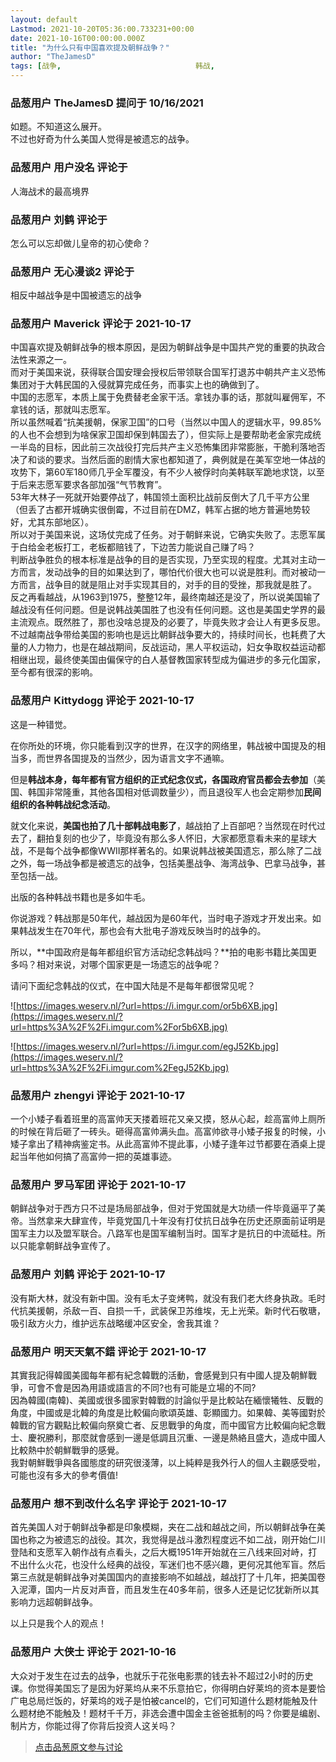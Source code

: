 ```yaml
---
layout: default
Lastmod: 2021-10-20T05:36:00.733231+00:00
date: 2021-10-16T00:00:00.000Z
title: "为什么只有中国喜欢提及朝鲜战争？"
author: "TheJamesD"
tags: [战争,								韩战,								为什么]
---
```



### 品葱用户 **TheJamesD** 提问于 10/16/2021
    
如题。不知道这么展开。  
不过也好奇为什么美国人觉得是被遗忘的战争。
    
                

### 品葱用户 **用户没名** 评论于 
        
人海战术的最高境界
        
                

### 品葱用户 **刘鹤** 评论于 
        
怎么可以忘却做儿皇帝的初心使命？
        
                

### 品葱用户 **无心漫谈2** 评论于 
        
相反中越战争是中国被遗忘的战争
        
                

### 品葱用户 **Maverick** 评论于 2021-10-17
        
中国喜欢提及朝鲜战争的根本原因，是因为朝鲜战争是中国共产党的重要的执政合法性来源之一。  
而对于美国来说，获得联合国安理会授权后带领联合国军打退苏中朝共产主义恐怖集团对于大韩民国的入侵就算完成任务，而事实上也的确做到了。  
中国的志愿军，本质上属于免费替老金家干活。拿钱办事的话，那就叫雇佣军，不拿钱的话，那就叫志愿军。  
所以虽然喊着“抗美援朝，保家卫国”的口号（当然以中国人的逻辑水平，99.85%的人也不会想到为啥保家卫国却保到韩国去了），但实际上是要帮助老金家完成统一半岛的目标，因此前三次战役打完后共产主义恐怖集团非常膨胀，干脆利落地否决了和谈的要求。当然后面的剧情大家也都知道了，典例就是在美军空地一体战的攻势下，第60军180师几乎全军覆没，有不少人被俘时向美韩联军跪地求饶，以至于后来志愿军要求各部加强“气节教育”。  
53年大林子一死就开始要停战了，韩国领土面积比战前反倒大了几千平方公里（但丢了古都开城确实很倒霉，不过目前在DMZ，韩军占据的地方普遍地势较好，尤其东部地区）。  
所以对于美国来说，这场仗完成了任务。对于朝鲜来说，它确实失败了。志愿军属于白给金老板打工，老板都赔钱了，下边苦力能说自己赚了吗？  
判断战争胜负的根本标准是战争的目的是否实现，乃至实现的程度。尤其对主动一方而言，发动战争的目的如果达到了，哪怕代价很大也可以说是胜利。而对被动一方而言，战争目的就是阻止对手实现其目的，对手的目的受挫，那我就是胜了。  
反之再看越战，从1963到1975，整整12年，最终南越还是没了，所以说美国输了越战没有任何问题。但是说韩战美国胜了也没有任何问题。这也是美国史学界的最主流观点。既然胜了，那也没啥总提及的必要了，毕竟失败才会让人有更多反思。  
不过越南战争带给美国的影响也是远比朝鲜战争要大的，持续时间长，也耗费了大量的人力物力，也是在越战期间，反战运动，黑人平权运动，妇女争取权益运动都相继出现，最终使美国由偏保守的白人基督教国家转型成为偏进步的多元化国家，至今都有很深的影响。
        
                

### 品葱用户 **Kittydogg** 评论于 2021-10-17
        
这是一种错觉。  
  
在你所处的环境，你只能看到汉字的世界，在汉字的网络里，韩战被中国提及的相当多，而世界各国提及的当然少，因为语言文字不通嘛。  
  
但是**韩战本身，每年都有官方组织的正式纪念仪式，各国政府官员都会去参加**（美国、韩国非常隆重，其他各国相对低调数量少），而且退役军人也会定期参加**民间组织的各种韩战纪念活动**。  
  
就文化来说，**美国也拍了几十部韩战电影了**，越战拍了上百部吧？当然现在时代过去了，翻拍复刻的也少了，毕竟没有那么多人怀旧，大家都愿意看未来的星球大战，不是每个战争都像WWII那样著名的。如果说韩战被美国遗忘，那么除了二战之外，每一场战争都是被遗忘的战争，包括美墨战争、海湾战争、巴拿马战争，甚至包括一战。  
  
出版的各种韩战书籍也是多如牛毛。  
  
你说游戏？韩战那是50年代，越战因为是60年代，当时电子游戏才开发出来。如果韩战发生在70年代，那也会有大批电子游戏反映当时的战争的。  
  
所以，**中国政府是每年都组织官方活动纪念韩战吗？**拍的电影书籍比美国更多吗？相对来说，对哪个国家更是一场遗忘的战争呢？  
  
请问下面纪念韩战的仪式，在中国大陆是不是每年都很常见呢？  
  
![https://images.weserv.nl/?url=https://i.imgur.com/or5b6XB.jpg](https://images.weserv.nl/?url=https%3A%2F%2Fi.imgur.com%2For5b6XB.jpg)  
  
![https://images.weserv.nl/?url=https://i.imgur.com/egJ52Kb.jpg](https://images.weserv.nl/?url=https%3A%2F%2Fi.imgur.com%2FegJ52Kb.jpg)
        
                

### 品葱用户 **zhengyi** 评论于 2021-10-17
        
一个小矮子看着班里的高富帅天天搂着班花又亲又摸，怒从心起，趁高富帅上厕所的时候在背后砸了一砖头。砸得高富帅满头血。高富帅欲寻小矮子报复的时候，小矮子拿出了精神病鉴定书。从此高富帅不提此事，小矮子逢年过节都要在酒桌上提起当年他如何搞了高富帅一把的英雄事迹。
        
                

### 品葱用户 **罗马军团** 评论于 2021-10-17
        
朝鲜战争对于西方只不过是场局部战争，但对于党国就是大功绩一件毕竟逼平了美帝。当然拿来大肆宣传，毕竟党国几十年没有打仗抗日战争在历史还原面前证明是国军主力以及盟军联合。八路军也是国军编制当时。国军才是抗日的中流砥柱。所以只能拿朝鲜战争宣传了。
        
                

### 品葱用户 **刘鹤** 评论于 2021-10-17
        
没有斯大林，就没有新中国。没有毛太子变烤鸭，就没有我们老大终身执政。毛时代抗美援朝，杀敌一百、自损一千，武装保卫苏维埃，无上光荣。新时代石敬瑭，吸引敌方火力，维护远东战略缓冲区安全，舍我其谁？
        
                

### 品葱用户 **明天天氣不錯** 评论于 2021-10-17
        
其實我記得韓國美國每年都有紀念韓戰的活動，會感覺到只有中國人提及朝鮮戰爭，可會不會是因為用語或語言的不同?也有可能是立場的不同?  
因為韓國(南韓)、美國或很多國家對韓戰的討論似乎是比較站在緬懷犧牲、反戰的角度，中國或是北韓的角度是比較偏向歌頌英雄、彰顯國力。如果韓、美等國對於韓戰的官方觀點比較偏向祭奠亡者、反思戰爭的角度，而中國官方比較偏向紀念戰士、慶祝勝利，那麼就會感到一邊是低調且沉重、一邊是熱絡且盛大，造成中國人比較熱中於朝鮮戰爭的感覺。  
我對朝鮮戰爭與各國態度的研究很淺薄，以上純粹是我外行人的個人主觀感受啦，可能也沒有多大的參考價值!
        
                

### 品葱用户 **想不到改什么名字** 评论于 2021-10-17
        
首先美国人对于朝鲜战争都是印象模糊，夹在二战和越战之间，所以朝鲜战争在美国也称之为被遗忘的战役。其次，我觉得是战斗激烈程度远不如二战，刚开始仁川登陆和支愿军入朝作战有点看头，之后大概1951年开始就在三八线来回对峙，打不出什么火花，也没什么经典的战役，军迷们也不感兴趣，更何况其他军盲。然后第三点就是朝鲜战争对美国国内的直接影响不如越战，越战打了十几年，把美国卷入泥潭，国内一片反对声音，而且发生在40多年前，很多人还是记忆犹新所以其影响力远超朝鲜战争。  
  
以上只是我个人的观点！
        
                

### 品葱用户 **大侠士** 评论于 2021-10-16
        
大众对于发生在过去的战争，也就乐于花张电影票的钱去补不超过2小时的历史课。你觉得美国忘了是因为好莱坞从来不乐意拍它，你得明白好莱坞的资本是要恰广电总局烂饭的，好莱坞的戏子是怕被cancel的，它们可知道什么题材能触及什么题材绝不能触及！题材千千万，非选会遭中国金主爸爸抵制的吗？你要是编剧、制片方，你能过得了你背后投资人这关吗？
        
                





> [点击品葱原文参与讨论](https://pincong.rocks/question/42488)

